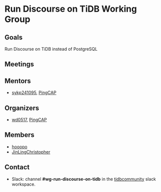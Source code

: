 # Run Discourse on TiDB Working Group

## Goals

Run Discourse on TiDB instead of PostgreSQL

## Meetings

## Mentors

* [sykp241095](http://github.com/sykp241095), [PingCAP](https://github.com/pingcap)

## Organizers

* [wd0517](https://github.com/wd0517), [PingCAP](https://github.com/pingcap)

## Members

* [hooopo](https://github.com/hooopo)
* [JinLingChristopher](https://github.com/JinLingChristopher)

## Contact

* Slack: channel **#wg-run-discourse-on-tidb** in the
  [tidbcommunity](https://pingcap.com/tidbslack) slack workspace.
